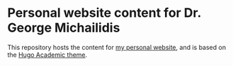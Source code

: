 # Personal website content for Dr. George Michailidis

This repository hosts the content for [my personal website](http://www.stat.ucla.edu/~gmichail/), and is based on the [Hugo Academic theme](https://github.com/wowchemy/starter-hugo-academic). 
